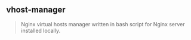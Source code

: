 vhost-manager
-----------------------------
> Nginx virtual hosts manager written in bash script for Nginx server installed locally.
